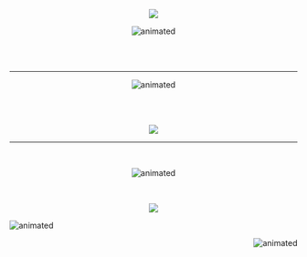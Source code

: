 <p align="center">
  <img src="https://64.media.tumblr.com/a6418e506feb19dcc0ba80a8eaf09d89/196856e29e4e07e1-9c/s400x600/f0ef6485c5a13fd159a99f2029a8b23a6fc6e9a1.pnj" />
</p>

<p align="center">
  <img src="https://64.media.tumblr.com/abf4203ae3a6dc3d4543918170d89e27/a89707fbb1c2b434-0e/s250x400/712d4c2f4f31347db6ee7427bfb6768ec935a024.gifv" alt="animated" />
</p>


<br><br>

-------

<p align="center">
  <img src="https://64.media.tumblr.com/0ab843c64210cc0e2339182733c7e39c/798030b1fdc0ceb1-5d/s540x810/9c0d5f96a71ec4658c9d38d3e697e458e1778ea6.gifv" alt="animated" />
</p>

<br><br>
<p align="center">
  <img src="https://64.media.tumblr.com/65122e7eb50acbda3f5550bfec41408f/daf8658cf3bc6758-43/s640x960/78122d5128ddf54786f2e1f156768448f6e369c1.pnj" />
</p>

-------

<br>

<p align="center">
  <img src="https://64.media.tumblr.com/d1f2b7d8b314bb0944095834c1598aa7/a89707fbb1c2b434-74/s250x400/865097256bcb8388e15b39fd6b1dd987ba35daf1.gifv" alt="animated" />
</p>

<br>

<p align="center">
  <img src="https://64.media.tumblr.com/652da2de2988395d23c7855499a320f6/196856e29e4e07e1-f2/s400x600/50fcbbcb8c48fa905dc5720795bec24d7708d8ea.pnj" />
</p>

<p align="left">
  <img src="https://64.media.tumblr.com/2da12a1df38f759d662700c9287731e9/bd63da8cea252c27-3a/s75x75_c1/df0ae0cb0fd92f7d671d09c95ebfe30a87f0a4ee.gifv" alt="animated" />
</p>
<p align="right">
  <img src="https://64.media.tumblr.com/54458faf3ffa8ec9802890d5c833bf57/bd63da8cea252c27-89/s75x75_c1/aa4c83d78feb97f55c365c3f0b69f7b6bc6aa488.gifv" alt="animated" />
</p>
